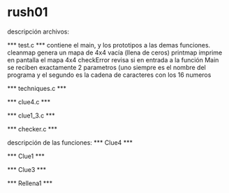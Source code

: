 # rush01

descripción archivos:

*** test.c ***
contiene el main, y los prototipos a las demas funciones.
cleanmap genera un mapa de 4x4 vacía (llena de ceros)
printmap imprime en pantalla el mapa 4x4
checkError revisa si en entrada a la función Main se reciben exactamente 2 parametros (uno siempre es el nombre del programa y el segundo es la cadena de caracteres con los 16 numeros

*** techniques.c ***

*** clue4.c ***

*** clue1_3.c ***

*** checker.c ***

descripción de las funciones:
*** Clue4 ***

*** Clue1 ***

*** Clue3 ***

*** Rellena1 ***
